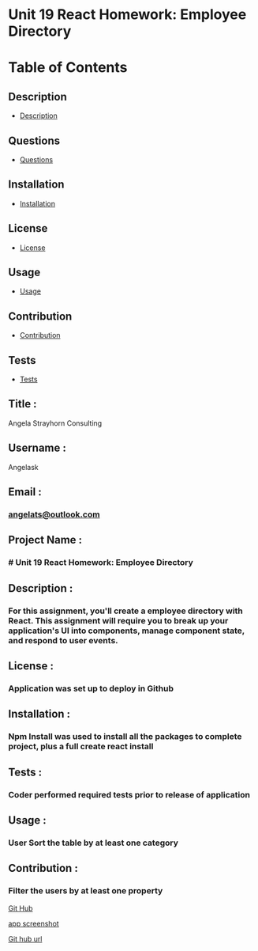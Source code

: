 # Unit 19 React Homework: Employee Directory

# Table of Contents

  ## Description
  * [Description](#Description)

  ## Questions
  * [Questions](#Questions)

  ## Installation
  * [Installation](#Installation)

  ## License
  * [License](#License)

  ## Usage
  * [Usage](#Usage)

  ## Contribution
  * [Contribution](#Contribution)

  ## Tests
  * [Tests](#Tests)


  ## Title :
  Angela Strayhorn Consulting
  
  ## Username :
   Angelask
  ## Email :
  ### angelats@outlook.com
  ## Project Name :
  ###  # Unit 19 React Homework: Employee Directory
  ## Description :
  ###  For this assignment, you'll create a employee directory with React. This assignment will require you to break up your application's UI into components, manage component state, and respond to user events.
  ## License :
  ###  Application was set up to deploy in Github
  ## Installation :
  ###  Npm Install was used to install all the packages to complete project, plus a full create react install
  ## Tests :
  ###  Coder performed required tests prior to release of application
  ## Usage :
  ###  User Sort the table by at least one category
  ## Contribution :
  ### Filter the users by at least one property

[Git Hub]( https://github.com/angelask/react_hw19)

 [app screenshot]( https://github.com/angelask/react_hw19/issues/1#issue-714111502)

 [Git hub url](  https://angelask.github.io/react_hw19/)

